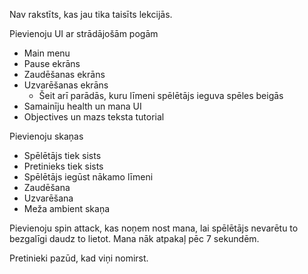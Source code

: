 Nav rakstīts, kas jau tika taisīts lekcijās.

Pievienoju UI ar strādājošām pogām
- Main menu
- Pause ekrāns
- Zaudēšanas ekrāns
- Uzvarēšanas ekrāns
	- Šeit arī parādās, kuru līmeni spēlētājs ieguva spēles beigās
- Samainīju health un mana UI
- Objectives un mazs teksta tutorial

Pievienoju skaņas
- Spēlētājs tiek sists
- Pretinieks tiek sists
- Spēlētājs iegūst nākamo līmeni
- Zaudēšana
- Uzvarēšana
- Meža ambient skaņa

Pievienoju spin attack, kas noņem nost mana, lai spēlētājs nevarētu to bezgalīgi daudz to lietot. Mana nāk atpakaļ pēc 7 sekundēm.

Pretinieki pazūd, kad viņi nomirst.
